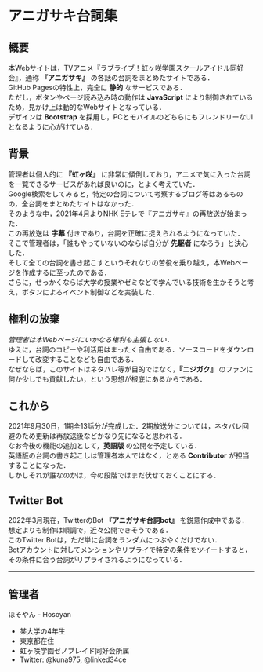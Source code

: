 # アニガサキ台詞集

## 概要
本Webサイトは，TVアニメ『ラブライブ！虹ヶ咲学園スクールアイドル同好会』，通称 __『アニガサキ』__ の各話の台詞をまとめたサイトである．<br>
GitHub Pagesの特性上，完全に __静的__ なサービスである．<br>
ただし，ボタンやページ読み込み時の動作は __JavaScript__ により制御されているため，見かけ上は動的なWebサイトとなっている．<br>
デザインは __Bootstrap__ を採用し，PCとモバイルのどちらにもフレンドリーなUIとなるように心がけている．
## 背景
管理者は個人的に __『虹ヶ咲』__ に非常に傾倒しており，アニメで気に入った台詞を一覧できるサービスがあれば良いのに，とよく考えていた．<br> 
Google検索をしてみると，特定の台詞について考察するブログ等はあるものの，全台詞をまとめたサイトはなかった．<br>
そのような中，2021年4月よりNHK Eテレで『アニガサキ』の再放送が始まった．<br>
この再放送は __字幕__ 付きであり，台詞を正確に捉えられるようになっていた．<br>
そこで管理者は，「誰もやっていないのならば自分が __先駆者__ になろう」と決心した．<br>
そして全ての台詞を書き起こすというそれなりの苦役を乗り越え，本Webページを作成するに至ったのである．<br>
さらに，せっかくならば大学の授業やゼミなどで学んでいる技術を生かそうと考え，ボタンによるイベント制御などを実装した．
## 権利の放棄
*管理者は本Webページにいかなる権利も主張しない．* <br>
ゆえに，台詞のコピーや利活用はまったく自由である．ソースコードをダウンロードして改変することなども自由である．<br>
なぜならば，このサイトはネタバレ等が目的ではなく，__『ニジガク』__ のファンに何か少しでも貢献したい，という思想が根底にあるからである．
## これから
2021年9月30日，1期全13話分が完成した．2期放送分については，ネタバレ回避のため更新は再放送後などかなり先になると思われる．<br>
なお今後の機能の追加として，__英語版__ の公開を予定している．<br>
英語版の台詞の書き起こしは管理者本人ではなく，とある __Contributor__ が担当することになった．<br>
しかしそれが誰なのかは，今の段階ではまだ伏せておくことにする．
## Twitter Bot
2022年3月現在，TwitterのBot __『アニガサキ台詞bot』__ を鋭意作成中である．<br>
想定よりも制作は順調で，近々公開できそうである．<br>
このTwitter Botは，ただ単に台詞をランダムにつぶやくだけでない．<br>
Botアカウントに対してメンションやリプライで特定の条件をツイートすると，その条件に合う台詞がリプライされるようになっている．

---
## 管理者
ほそやん - Hosoyan
- 某大学の4年生
- 東京都在住
- 虹ヶ咲学園ゼノブレイド同好会所属
- Twitter: @kuna975, @linked34ce
